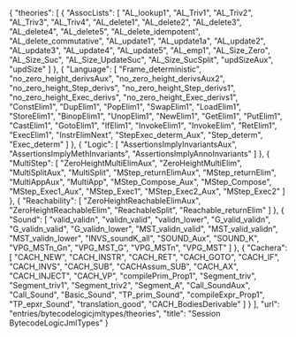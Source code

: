 {
    "theories": [
        {
            "AssocLists": [
                "AL_lookup1",
                "AL_Triv1",
                "AL_Triv2",
                "AL_Triv3",
                "AL_Triv4",
                "AL_delete1",
                "AL_delete2",
                "AL_delete3",
                "AL_delete4",
                "AL_delete5",
                "AL_delete_idempotent",
                "AL_delete_commutative",
                "AL_update1",
                "AL_update1a",
                "AL_update2",
                "AL_update3",
                "AL_update4",
                "AL_update5",
                "AL_emp1",
                "AL_Size_Zero",
                "AL_Size_Suc",
                "AL_Size_UpdateSuc",
                "AL_Size_SucSplit",
                "updSizeAux",
                "updSize"
            ]
        },
        {
            "Language": [
                "Frame_deterministic",
                "no_zero_height_derivsAux",
                "no_zero_height_derivsAux2",
                "no_zero_height_Step_derivs",
                "no_zero_height_Step_derivs1",
                "no_zero_height_Exec_derivs",
                "no_zero_height_Exec_derivs1",
                "ConstElim1",
                "DupElim1",
                "PopElim1",
                "SwapElim1",
                "LoadElim1",
                "StoreElim1",
                "BinopElim1",
                "UnopElim1",
                "NewElim1",
                "GetElim1",
                "PutElim1",
                "CastElim1",
                "GotoElim1",
                "IfElim1",
                "InvokeElim1",
                "InvokeElim",
                "RetElim1",
                "ExecElim1",
                "InstrElimNext",
                "StepExec_determ_Aux",
                "Step_determ",
                "Exec_determ"
            ]
        },
        {
            "Logic": [
                "AssertionsImplyInvariantsAux",
                "AssertionsImplyMethInvariants",
                "AssertionsImplyAnnoInvariants"
            ]
        },
        {
            "MultiStep": [
                "ZeroHeightMultiElimAux",
                "ZeroHeightMultiElim",
                "MultiSplitAux",
                "MultiSplit",
                "MStep_returnElimAux",
                "MStep_returnElim",
                "MultiAppAux",
                "MultiApp",
                "MStep_Compose_Aux",
                "MStep_Compose",
                "MStep_Exec1_Aux",
                "MStep_Exec1",
                "MStep_Exec2_Aux",
                "MStep_Exec2"
            ]
        },
        {
            "Reachability": [
                "ZeroHeightReachableElimAux",
                "ZeroHeightReachableElim",
                "ReachableSplit",
                "Reachable_returnElim"
            ]
        },
        {
            "Sound": [
                "valid_validn",
                "validn_valid",
                "validn_lower",
                "G_valid_validn",
                "G_validn_valid",
                "G_validn_lower",
                "MST_validn_valid",
                "MST_valid_validn",
                "MST_validn_lower",
                "INVS_soundK_all",
                "SOUND_Aux",
                "SOUND_K",
                "VPG_MSTn_Gn",
                "VPG_MST_G",
                "VPG_MSTn",
                "VPG_MST"
            ]
        },
        {
            "Cachera": [
                "CACH_NEW",
                "CACH_INSTR",
                "CACH_RET",
                "CACH_GOTO",
                "CACH_IF",
                "CACH_INVS",
                "CACH_SUB",
                "CACHAssum_SUB",
                "CACH_AX",
                "CACH_INJECT",
                "CACH_VP",
                "compilePrim_Prop1",
                "Segment_triv",
                "Segment_triv1",
                "Segment_triv2",
                "Segment_A",
                "Call_SoundAux",
                "Call_Sound",
                "Basic_Sound",
                "TP_prim_Sound",
                "compileExpr_Prop1",
                "TP_epxr_Sound",
                "translation_good",
                "CACH_BodiesDerivable"
            ]
        }
    ],
    "url": "entries/bytecodelogicjmltypes/theories",
    "title": "Session BytecodeLogicJmlTypes"
}